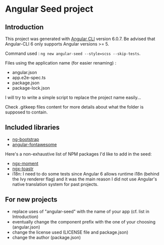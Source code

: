 # Angular Seed project

## Introduction

This project was generated with [Angular CLI](https://github.com/angular/angular-cli) version 6.0.7. Be advised that Angular-CLI 6 only supports Angular versions >= 5.

Command used : `ng new angular-seed --style=scss --skip-tests`.

Files using the application name (for easier renaming) :

* angular.json
* app.e2e-spec.ts
* package.json
* package-lock.json

I will try to write a simple script to replace the project name easily...

Check .gitkeep files content for more details about what the folder is supposed to contain.

## Included libraries

* [ng-bootstrap](https://github.com/ng-bootstrap/ng-bootstrap)
* [angular-fontawesome](https://github.com/FortAwesome/angular-fontawesome)

Here's a non-exhaustive list of NPM packages I'd like to add in the seed:

* [ngx-moment](https://github.com/urish/ngx-moment)
* [ngx-toastr](https://github.com/scttcper/ngx-toastr)
* i18n: I need to do some tests since Angular 6 allows runtime i18n (behind the Ivy renderer flag) and it was the main reason I did not use Angular's native translation system for past projects.

## For new projects

* replace uses of "angular-seed" with the name of your app (cf. list in Introduction)
* eventually change the component prefix with the one of your choosing (angular.json)
* change the license used (LICENSE file and package.json)
* change the author (package.json)
